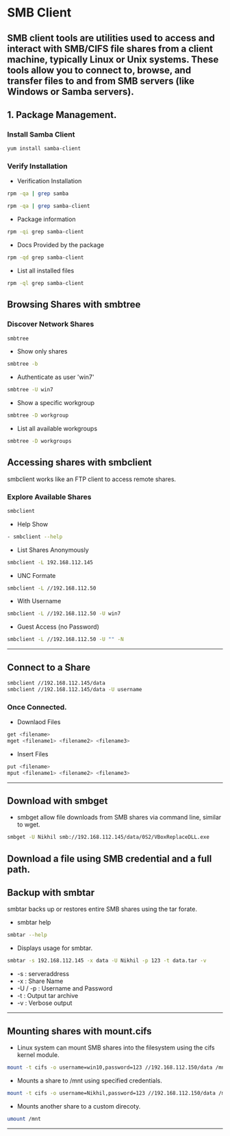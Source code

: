 
# SMB Client
SMB client tools are utilities used to access and interact with SMB/CIFS file shares from a client machine, typically Linux or Unix systems. These tools allow you to connect to, browse, and transfer files to and from SMB servers (like Windows or Samba servers).
---


##  1. Package Management.
### Install Samba Client
```bash
yum install samba-client
```

### Verify Installation
 - Verification Installation
```bash
rpm -qa | grep samba
```
```bash
rpm -qa | grep samba-client
```
- Package information
```bash
rpm -qi grep samba-client
```
 - Docs Provided by the package
```bash
rpm -qd grep samba-client
```
- List all installed files
```bash
rpm -ql grep samba-client
```

## Browsing Shares with smbtree
### Discover Network Shares
```bash
smbtree
```
- Show only shares
```bash
smbtree -b 
```

- Authenticate as user 'win7'
```bash
smbtree -U win7
```
- Show a specific workgroup
```bash
smbtree -D workgroup
```
- List all available workgroups
```bash
smbtree -D workgroups
```


## Accessing shares with smbclient
smbclient works like an FTP client to access remote shares.
### Explore Available Shares

```bash
smbclient
```
- Help Show
```bash
- smbclient --help
```
- List Shares Anonymously
```bash
smbclient -L 192.168.112.145
```
- UNC Formate
 ```bash
smbclient -L //192.168.112.50
```
- With Username
 ```bash
smbclient -L //192.168.112.50 -U win7
```
- Guest Access (no Password)
 ```bash
smbclient -L //192.168.112.50 -U "" -N
```

---

## Connect to a Share
```bash
smbclient //192.168.112.145/data 
smbclient //192.168.112.145/data -U username
```
### Once Connected.
 - Downlaod Files
```bash
get <filename>
mget <filename1> <filename2> <filename3>
```
 - Insert Files
```bash
put <filename>
mput <filename1> <filename2> <filename3>
```

---
## Download with smbget
- smbget allow file downloads from SMB shares via command line, similar to wget.
```bash 
smbget -U Nikhil smb://192.168.112.145/data/0S2/VBoxReplaceDLL.exe
```
Download a file using SMB credential and a full path.
---

## Backup with smbtar
 smbtar backs up or restores entire SMB shares using the tar forate.
- smbtar help
```bash
smbtar --help
```
- Displays usage for smbtar.
```bash
smbtar -s 192.168.112.145 -x data -U Nikhil -p 123 -t data.tar -v
```
- -s : serveraddress
- -x : Share Name
- -U / -p : Username and Password 
- -t : Output tar archive
- -v : Verbose output
  
---

## Mounting shares with mount.cifs
- Linux system can mount SMB shares into the filesystem using the cifs kernel module. 
```bash
mount -t cifs -o username=win10,password=123 //192.168.112.150/data /mnt
```
- Mounts a share to /mnt using specified credentials.
```bash
mount -t cifs -o username=Nikhil,password=123 //192.168.112.150/data /mnt/d1
```

- Mounts another share to a custom direcoty.
```bash
umount /mnt
```


---
